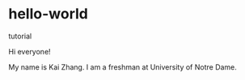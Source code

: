 # hello-world
tutorial

Hi everyone!

My name is Kai Zhang. I am a freshman at University of Notre Dame.
